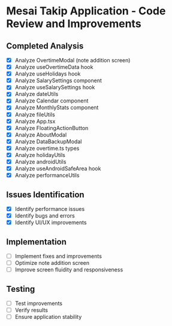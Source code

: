 # Mesai Takip Application - Code Review and Improvements

## Completed Analysis
- [x] Analyze OvertimeModal (note addition screen)
- [x] Analyze useOvertimeData hook
- [x] Analyze useHolidays hook
- [x] Analyze SalarySettings component
- [x] Analyze useSalarySettings hook
- [x] Analyze dateUtils
- [x] Analyze Calendar component
- [x] Analyze MonthlyStats component
- [x] Analyze fileUtils
- [x] Analyze App.tsx
- [x] Analyze FloatingActionButton
- [x] Analyze AboutModal
- [x] Analyze DataBackupModal
- [x] Analyze overtime.ts types
- [x] Analyze holidayUtils
- [x] Analyze androidUtils
- [x] Analyze useAndroidSafeArea hook
- [x] Analyze performanceUtils

## Issues Identification
- [x] Identify performance issues
- [x] Identify bugs and errors
- [x] Identify UI/UX improvements

## Implementation
- [ ] Implement fixes and improvements
- [ ] Optimize note addition screen
- [ ] Improve screen fluidity and responsiveness

## Testing
- [ ] Test improvements
- [ ] Verify results
- [ ] Ensure application stability
